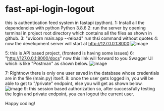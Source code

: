 # fast-api-login-logout
this is authentication feed system in fastapi (python).
1: Install all the dependencies with python Python 3.8.6
2: run the server by opening terminal in project root directory which contains all the files as shown in github.
3: "uvicorn main:app --reload" run thsi command without quotes
4: now the development server will start at  http://127.0.0.1:8000
![image](https://user-images.githubusercontent.com/63817084/180109536-903d618b-c435-4790-b36f-3c2d436e5b73.png)

5: this is API based project, (frontend is having some issues)
6:  "http://127.0.0.1:8000/docs" now this link will forward to you Swagger UI which is like "Postman" as shown below.
![image](https://user-images.githubusercontent.com/63817084/180109307-acb48ec8-9529-4d44-8e11-0439a7e301cb.png)

7: Rightnow there is only one user saved in the database whose credentials are in the file (main.py) itself.
8: once the user gets logged in, you will be able to get to "/private" endpoint, else you will get as shown below.
![image](https://user-images.githubusercontent.com/63817084/180109108-1c9631c0-f53a-4d64-ab75-72413af0a75d.png)
9: this session based authorization so, after successfully testing the login and private endpoint, you can logout the current user.

Happy coding!
         

